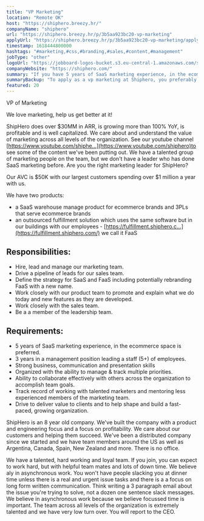 ```yaml
---
title: "VP Marketing"
location: "Remote OK"
host: "https://shiphero.breezy.hr/"
companyName: "shiphero"
url: "https://shiphero.breezy.hr/p/3b5aa923bc20-vp-marketing"
applyUrl: "https://shiphero.breezy.hr/p/3b5aa923bc20-vp-marketing/apply"
timestamp: 1618444800000
hashtags: "#marketing,#css,#branding,#sales,#content,#management"
jobType: "other"
logoUrl: "https://jobboard-logos-bucket.s3.eu-central-1.amazonaws.com/shiphero"
companyWebsite: "https://shiphero.com/"
summary: "If you have 5 years of SaaS marketing experience, in the ecommerce space is preferred, consider applying to Shiphero's job post for a new vp marketing."
summaryBackup: "To apply as a vp marketing at Shiphero, you preferably need to have some knowledge of: #marketing, #css, #branding."
featured: 20
---
```


VP of Marketing

We love marketing, help us get better at it!

ShipHero does over $30MM in ARR, is growing more than 100% YoY, is profitable and is well capitalized. We care about and understand the value of marketing across all levels of the organization. See our youtube channel [https://www.youtube.com/shiphe...](https://www.youtube.com/shiphero)to see some of the content we've been putting out. We have a talented group of marketing people on the team, but we don't have a leader who has done SaaS marketing before. Are you the right marketing leader for ShipHero?

Our AVC is $50K with our largest customers spending over $1 million a year with us.

We have two products:

*   a SaaS warehouse manage product for ecommerce brands and 3PLs that serve ecommerce brands
*   an outsourced fulfillment solution which uses the same software but in our buildings with our employees - [https://fulfillment.shiphero.c...](https://fulfillment.shiphero.com/) we call it FaaS

## Responsibilities:

*   Hire, lead and manage our marketing team.
*   Drive a pipeline of leads for our sales team.
*   Define the strategy for SaaS and FaaS including potentially rebranding FaaS with a new name.
*   Work closely with our product team to promote and explain what we do today and new features as they are developed.
*   Work closely with the sales team.
*   Be a a member of the leadership team.

## Requirements:

*   5 years of SaaS marketing experience, in the ecommerce space is preferred.
*   3 years in a management position leading a staff (5+) of employees.
*   Strong business, communication and presentation skills
*   Organized with the ability to manage & track multiple priorities.
*   Ability to collaborate effectively with others across the organization to accomplish team goals.
*   Track record of working with talented marketers and mentoring less experienced members of the marketing team.
*   Drive to deliver value to clients and to help shape and build a fast-paced, growing organization.

ShipHero is an 8 year old company. We've built the company with a product and engineering focus and a focus on profitability. We care about our customers and helping them succeed. We've been a distributed company since we started and we have team members around the US as well as Argentina, Canada, Spain, New Zealand and more. There is no office.

We have a talented, hard working and loyal team. If you join, you can expect to work hard, but with helpful team mates and lots of down time. We believe aly in asynchronous work. You won't have people slacking you at dinner time unless there is a real and urgent issue tasks and there is a a focus on long form written communication. Think writing a 3 paragraph email about the issue you're trying to solve, not a dozen one sentence slack messages. We believe in asynchronous work because we believe focussed time is important. The team across all levels of the organization is extremely talented and we have very low turn over. You will report to the CEO.
